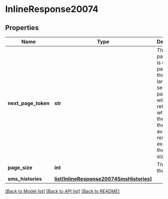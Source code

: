 # InlineResponse20074

## Properties
Name | Type | Description | Notes
------------ | ------------- | ------------- | -------------
**next_page_token** | **str** | The next page token is used to paginate through large result sets. A next page token will be returned whenever the set of the available result list exceeds the page size. | [optional] 
**page_size** | **int** | The size of the page. | [optional] 
**sms_histories** | [**list[InlineResponse20074SmsHistories]**](InlineResponse20074SmsHistories.md) |  | [optional] 

[[Back to Model list]](../README.md#documentation-for-models) [[Back to API list]](../README.md#documentation-for-api-endpoints) [[Back to README]](../README.md)

